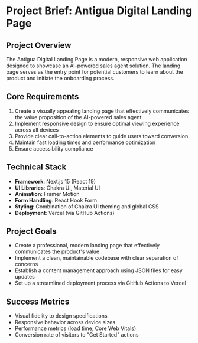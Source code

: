 # Project Brief: Antigua Digital Landing Page

## Project Overview
The Antigua Digital Landing Page is a modern, responsive web application designed to showcase an AI-powered sales agent solution. The landing page serves as the entry point for potential customers to learn about the product and initiate the onboarding process.

## Core Requirements
1. Create a visually appealing landing page that effectively communicates the value proposition of the AI-powered sales agent
2. Implement responsive design to ensure optimal viewing experience across all devices
3. Provide clear call-to-action elements to guide users toward conversion
4. Maintain fast loading times and performance optimization
5. Ensure accessibility compliance

## Technical Stack
- **Framework**: Next.js 15 (React 19)
- **UI Libraries**: Chakra UI, Material UI
- **Animation**: Framer Motion
- **Form Handling**: React Hook Form
- **Styling**: Combination of Chakra UI theming and global CSS
- **Deployment**: Vercel (via GitHub Actions)

## Project Goals
- Create a professional, modern landing page that effectively communicates the product's value
- Implement a clean, maintainable codebase with clear separation of concerns
- Establish a content management approach using JSON files for easy updates
- Set up a streamlined deployment process via GitHub Actions to Vercel

## Success Metrics
- Visual fidelity to design specifications
- Responsive behavior across device sizes
- Performance metrics (load time, Core Web Vitals)
- Conversion rate of visitors to "Get Started" actions
